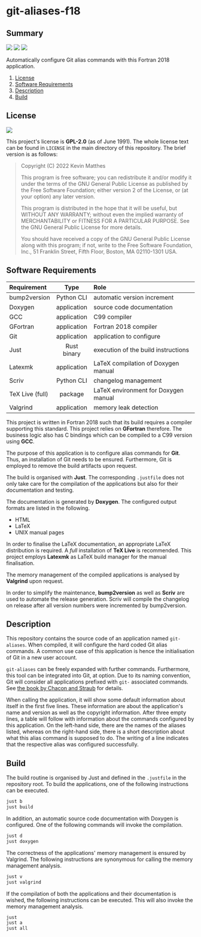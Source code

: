 <!---------------------- GNU General Public License 3.0 ------------------------
--                                                                            --
-- Copyright (C) 2022 Kevin Matthes                                           --
--                                                                            --
-- This program is free software: you can redistribute it and/or modify       --
-- it under the terms of the GNU General Public License as published by       --
-- the Free Software Foundation, either version 3 of the License, or          --
-- (at your option) any later version.                                        --
--                                                                            --
-- This program is distributed in the hope that it will be useful,            --
-- but WITHOUT ANY WARRANTY; without even the implied warranty of             --
-- MERCHANTABILITY or FITNESS FOR A PARTICULAR PURPOSE.  See the              --
-- GNU General Public License for more details.                               --
--                                                                            --
-- You should have received a copy of the GNU General Public License          --
-- along with this program.  If not, see <https://www.gnu.org/licenses/>.     --
--                                                                            --
------------------------------------------------------------------------------->

<!------------------------------------------------------------------------------
--
--  AUTHOR      Kevin Matthes
--  BRIEF       Important information regarding this project.
--  COPYRIGHT   GPL-3.0
--  DATE        2022
--  FILE        README.md
--  NOTE        See `LICENSE' for full license.
--
------------------------------------------------------------------------------->

# git-aliases-f18

## Summary

[![](https://github.com/kevinmatthes/git-aliases-f18/workflows/bump2version/badge.svg)](https://github.com/kevinmatthes/git-aliases-f18/workflows/bump2version)
[![](https://github.com/kevinmatthes/git-aliases-f18/workflows/cffconvert/badge.svg)](https://github.com/kevinmatthes/git-aliases-f18/workflows/cffconvert)
[![](https://github.com/kevinmatthes/git-aliases-f18/workflows/valgrind/badge.svg)](https://github.com/kevinmatthes/git-aliases-f18/workflows/valgrind)

Automatically configure Git alias commands with this Fortran 2018 application.

1. [License](#license)
2. [Software Requirements](#software-requirements)
3. [Description](#description)
4. [Build](#build)

## License

[![](https://img.shields.io/github/license/kevinmatthes/git-aliases-f18)](https://github.com/kevinmatthes/git-aliases-f18)

This project's license is **GPL-2.0** (as of June 1991).  The whole license text
can be found in `LICENSE` in the main directory of this repository.  The brief
version is as follows:

> Copyright (C) 2022 Kevin Matthes
>
> This program is free software; you can redistribute it and/or modify
> it under the terms of the GNU General Public License as published by
> the Free Software Foundation; either version 2 of the License, or
> (at your option) any later version.
>
> This program is distributed in the hope that it will be useful,
> but WITHOUT ANY WARRANTY; without even the implied warranty of
> MERCHANTABILITY or FITNESS FOR A PARTICULAR PURPOSE.  See the
> GNU General Public License for more details.
>
> You should have received a copy of the GNU General Public License along
> with this program; if not, write to the Free Software Foundation, Inc.,
> 51 Franklin Street, Fifth Floor, Boston, MA 02110-1301 USA.

## Software Requirements

| Requirement       | Type          | Role                                  |
|:------------------|:-------------:|:--------------------------------------|
| bump2version      | Python CLI    | automatic version increment           |
| Doxygen           | application   | source code documentation             |
| GCC               | application   | C99 compiler                          |
| GFortran          | application   | Fortran 2018 compiler                 |
| Git               | application   | application to configure              |
| Just              | Rust binary   | execution of the build instructions   |
| Latexmk           | application   | LaTeX compilation of Doxygen manual   |
| Scriv             | Python CLI    | changelog management                  |
| TeX Live (full)   | package       | LaTeX environment for Doxygen manual  |
| Valgrind          | application   | memory leak detection                 |

This project is written in Fortran 2018 such that its build requires a compiler
supporting this standard.  This project relies on **GFortran** therefore.  The
business logic also has C bindings which can be compiled to a C99 version using
**GCC**.

The purpose of this application is to configure alias commands for **Git**.
Thus, an installation of Git needs to be ensured.  Furthermore, Git is employed
to remove the build artifacts upon request.

The build is organised with **Just**.  The corresponding `.justfile` does not
only take care for the compilation of the applications but also for their
documentation and testing.

The documentation is generated by **Doxygen**.  The configured output formats
are listed in the following.

* HTML
* LaTeX
* UNIX manual pages

In order to finalise the LaTeX documentation, an appropriate LaTeX distribution
is required.  A *full* installation of **TeX Live** is recommended.  This
project employs **Latexmk** as LaTeX build manager for the manual finalisation.

The memory management of the compiled applications is analysed by **Valgrind**
upon request.

In order to simplify the maintenance, **bump2version** as well as **Scriv** are
used to automate the release generation.  Scriv will compile the changelog on
release after all version numbers were incremented by bump2version.

## Description

This repository contains the source code of an application named `git-aliases`.
When compiled, it will configure the hard coded Git alias commands.  A common
use case of this application is hence the initialisation of Git in a new user
account.

`git-aliases` can be freely expanded with further commands.  Furthermore, this
tool can be integrated into Git, at option.  Due to its naming convention, Git
will consider all applications prefixed with `git-` associated commands.  See
[the book by Chacon and Straub](CITATION.cff#L55) for details.

When calling the application, it will show some default information about itself
in the first five lines.  These information are about the application's name and
version as well as the copyright information.  After three empty lines, a table
will follow with information about the commands configured by this application.
On the left-hand side, there are the names of the aliases listed, whereas on the
right-hand side, there is a short description about what this alias command is
supposed to do.  The writing of a line indicates that the respective alias was
configured successfully.

## Build

The build routine is organised by Just and defined in the `.justfile` in the
repository root.  To build the applications, one of the following instructions
can be executed.

```bash
just b
just build
```

In addition, an automatic source code documentation with Doxygen is configured.
One of the following commands will invoke the compilation.

```bash
just d
just doxygen
```

The correctness of the applications' memory management is ensured by Valgrind.
The following instructions are synonymous for calling the memory management
analysis.

```bash
just v
just valgrind
```

If the compilation of both the applications and their documentation is wished,
the following instructions can be executed.  This will also invoke the memory
management analysis.

```bash
just
just a
just all
```

<!----------------------------------------------------------------------------->
